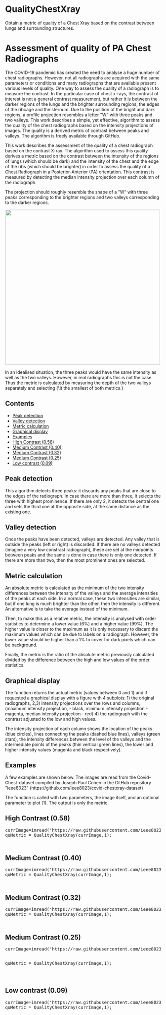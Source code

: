 # QualityChestXray
Obtain a metric of quality of a Chest Xray based on the contrast between lungs and surrounding structures.

<body><div class="content">
<h1>Assessment of quality of PA Chest Radiographs</h1><!--introduction-->

<p>

The COVID-19 pandemic has created the need to analyse a huge number of chest radiographs. However, not all  radiographs are acquired with the same parameters or conditions and many radiographs that are available present  various levels of quality. One way to assess the quality of a radiograph is to measure the contrast. In the  particular case of chest x-rays, the contrast of interest is not a general contrast measurement, but rather it is between the darker regions of the lungs and the brighter surrounding regions; the edges of the ribcage and the sternum. Due to the position of the bright and dark regions, a profile projection resembles a letter "W" with three peaks and two valleys. This work describes a simple, yet effective, algorithm to assess  the quality of the chest radiographs based on the intensity projections of images. The quality is a derived metric of contrast between peaks and valleys. The algorithm is freely available through GitHub.

</p><!--/introduction-->

<p>
This work describes the assessment of the quality of a chest radiograph based on the contrast X-ray. The algorithm used to assess this quality
  derives a metric based on the contrast between the intensity of the regions of lungs
  (which should be dark) and the intensity of the chest and the edge of the ribs (which should be brighter) in order to assess the quality of a Chest Radiograph in a Posterior-Anterior (PA) orientation.
  This contrast is measured by detecting the median intensity projection over each column of the radiograph.

 The projection should roughly resemble the shape of a "W" with three peaks corresponding to the brighter regions and two valleys corresponding to the darker regions.


 <img vspace="1" hspace="1" src="Figures/html/userGuide_00.png" alt="" width="500">

 In an idealised situation, the three peaks would have the same intensity as well as the two valleys. However, in real radiographs this is not the case. Thus the metric is calculated by measuring the depth of the two valleys separately and selecting {\it the smallest of both metrics.}
</p>


<h2>Contents</h2><div>
<ul><li><a href="#1">Peak detection</a></li>
<li><a href="#2">Valley detection</a></li>
<li><a href="#3">Metric calculation</a></li>
<li><a href="#6">Graphical display</a></li>
<li><a href="#8">Examples</a></li>
<li><a href="#10">High Contrast (0.58)</a></li>
<li><a href="#11">Medium Contrast (0.40)</a></li>
<li><a href="#12">Medium Contrast (0.32)</a></li>
<li><a href="#13">Medium Contrast (0.25)</a></li>
<li><a href="#14">Low contrast (0.09)</a></li></ul>

</div>

<h2 id="1">Peak detection</h2><p>This algorithm detects three peaks: it discards any peaks that are close to the edges of the radiograph. In case there are more than three, it selects the three with highest prominence. If there are only 2, it detects the central one and sets the third one at the opposite side, at the same distance as the existing one.</p>

<h2 id="2">Valley detection</h2><p>Once the peaks have been detected, valleys are detected. Any valley that is outside the peaks (left or right) is discarded. If there are no valleys detected (imagine a very low constrast radiograph), these are set at the midpoints between peaks and the same is done in case there is only one detected. If there are more than two, then the most prominent ones are selected.</p>

<h2 id="3">Metric calculation</h2><p>An absolute metric is calculated as the minimum of the two intensity differences between the intensity of the valleys and the average intensities of the peaks at each side. In a normal case, these two intensities are similar, but if one lung is much brighter than the other, then the intensity is different. An alternative is to take the average instead of the minimum.</p><p>Then, to make this as a relative metric, the intensity is analysed with order statistics to determine a lower value (6%) and a higher value (99%). The higher value is closer to the maximum as it is only necessary to discard the maximum values which can be due to labels on a radiograph. However, the lower value should be higher than a 1% to cover for dark pixels which can be background.</p><p>Finally, the metric is the ratio of the absolute metric previously calculated divided by the difference between the high and low values of the order statistics.</p>

<h2 id="6">Graphical display</h2><p>The function returns the actual metric (values between 0 and 1) and if requested a graphical display with a figure with 4 subplots: 1) the original radiographs, 2,3) intensity projections over the rows and columns, (maximum intensity projection, - black, minimum intensity projection - magenta, median intensity projection - red) 4) the radiograph with the contrast adjusted to the low and high values.</p><p>The intensity projection of each column shows the location of the peaks (blue circles), lines connecting the peaks (dashed blue lines), valleys (green stars), the intensity differences between the level of the valleys and the intermediate points of the peaks (thin vertical green lines), the lower and higher intensity values (magenta and black respectively).</p>

<h2 id="8">Examples</h2><p>A few examples are shown below. The images are read from the Covid-Chest-dataset  compiled by Joseph Paul Cohen in the GitHub repository "ieee8023"  (https://github.com/ieee8023/covid-chestxray-dataset)</p><p>The function is called with two parameters, the image itself, and an optional parameter to plot (1). The output is only the metric.</p>

<h2 id="10">High Contrast (0.58)</h2><pre class="codeinput">currImage=imread(<span class="string">'https://raw.githubusercontent.com/ieee8023/covid-chestxray-dataset/master/images/covid-19-pneumonia-30-PA.jpg'</span>);
quMetric = QualityChestXray(currImage,1);
</pre>
<img vspace="5" hspace="5" src="Figures/html/userGuide_01.png" alt="">

<h2 id="11">Medium Contrast (0.40)</h2><pre class="codeinput">currImage=imread(<span class="string">'https://raw.githubusercontent.com/ieee8023/covid-chestxray-dataset/master/images/pneumocystis-pneumonia-12.png'</span>);
quMetric = QualityChestXray(currImage,1);
</pre><img vspace="5" hspace="5" src="Figures/html/userGuide_02.png" alt="">

 <h2 id="12">Medium Contrast (0.32)</h2><pre class="codeinput">currImage=imread(<span class="string">'https://raw.githubusercontent.com/ieee8023/covid-chestxray-dataset/master/images/covid-19-pneumonia-43-day0.jpeg'</span>);
quMetric = QualityChestXray(currImage,1);
</pre><img vspace="5" hspace="5" src="Figures/html/userGuide_03.png" alt="">

<h2 id="13">Medium Contrast (0.25)</h2><pre class="codeinput">currImage=imread(<span class="string">'https://raw.githubusercontent.com/ieee8023/covid-chestxray-dataset/master/images/covid-19-pneumonia-41-day-2.jpg'</span>);

quMetric = QualityChestXray(currImage,1);
</pre><img vspace="5" hspace="5" src="Figures/html/userGuide_04.png" alt="">

 <h2 id="14">Low contrast (0.09)</h2><pre class="codeinput">currImage=imread(<span class="string">'https://raw.githubusercontent.com/ieee8023/covid-chestxray-dataset/master/images/all14238-fig-0002-m-d.jpg'</span>);
quMetric = QualityChestXray(currImage,1);
</pre><img vspace="5" hspace="5" src="Figures/html/userGuide_05.png" alt="">
